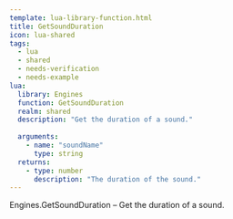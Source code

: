 ```yaml
---
template: lua-library-function.html
title: GetSoundDuration
icon: lua-shared
tags:
  - lua
  - shared
  - needs-verification
  - needs-example
lua:
  library: Engines
  function: GetSoundDuration
  realm: shared
  description: "Get the duration of a sound."
  
  arguments:
    - name: "soundName"
      type: string
  returns:
    - type: number
      description: "The duration of the sound."
---
```


<div class="lua__search__keywords">
Engines.GetSoundDuration &#x2013; Get the duration of a sound.
</div>
